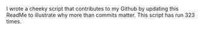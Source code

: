 I wrote a cheeky script that contributes to my Github by updating this ReadMe to illustrate why more than commits matter. This script has run 323 times.